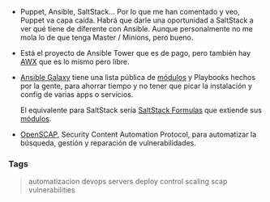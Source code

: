 * Puppet, Ansible, SaltStack... Por lo que me han comentado y veo, Puppet va capa caída.
  Habrá que darle una oportunidad a SaltStack a ver qué tiene de diferente con Ansible.
  Aunque personalmente no me mola lo de que tenga Master / Minions, pero bueno.

* Está el proyecto de Ansible Tower que es de pago, pero también hay [AWX](https://github.com/ansible/awx)
  que es lo mismo pero libre.

* [Ansible Galaxy](https://galaxy.ansible.com/) tiene una lista pública de [módulos](https://docs.ansible.com/ansible/latest/user_guide/modules.html) y Playbooks
  hechos por la gente, para ahorrar tiempo y no tener que picar la instalación y config de varias apps o servicios. 

  El equivalente para SaltStack sería [SaltStack Formulas](https://github.com/saltstack-formulas) que extiende
  sus [módulos](https://docs.saltstack.com/en/latest/ref/states/all/).

* [OpenSCAP](https://www.open-scap.org), Security Content Automation Protocol, para automatizar la búsqueda, gestión y reparación
  de vulnerabilidades.

### Tags
> automatizacion devops servers deploy control scaling scap vulnerabilities

